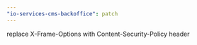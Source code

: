 ```yaml
---
"io-services-cms-backoffice": patch
---
```


replace X-Frame-Options with Content-Security-Policy header

